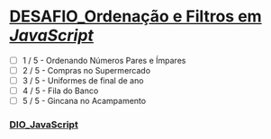 # [DESAFIO_Ordenação e Filtros em *JavaScript*](https://github.com/kakanew/DIO_JavaScript/tree/master/DESAFIOS_Filtros_JavaScript)

- [ ] 1 / 5 - Ordenando Números Pares e Ímpares
- [ ] 2 / 5 - Compras no Supermercado
- [ ] 3 / 5 - Uniformes de final de ano
- [ ] 4 / 5 - Fila do Banco
- [ ] 5 / 5 - Gincana no Acampamento

### [DIO_JavaScript](https://github.com/kakanew/DIO_JavaScript)

